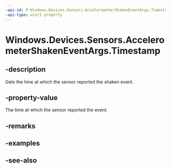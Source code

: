 ----api-id: P:Windows.Devices.Sensors.AccelerometerShakenEventArgs.Timestamp
-api-type: winrt property
---<!-- Property syntaxpublic Windows.Foundation.DateTime Timestamp { get; }--># Windows.Devices.Sensors.AccelerometerShakenEventArgs.Timestamp## -descriptionGets the time at which the sensor reported the shaken event.## -property-valueThe time at which the sensor reported the event.## -remarks## -examples## -see-also